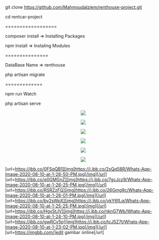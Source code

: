 git clone https://github.com/Mahmoudalziem/renthouse-project.git 

cd rentcar-project

==================

composer install => Installing Packages

npm Install => Instaling Modules

===============

DataBase Name => renthouse

php artisan migrate

=============

npm run Watch

php artisan serve


<p align="center"><img src="https://ibb.co/0FSqQB1.jpg" /></p>

<p align="center"><img src="https://ibb.co/q0GMGnZ.jpg"></p>

<p align="center"><img src="https://ibb.co/RSRZzFQ.jpg"></p>

<p align="center"><img src="https://ibb.co/bv2sWpX.jpg"></p>

<p align="center"><img src="https://ibb.co/HgxStJV.jpg"></p>

<p align="center"><img src="https://ibb.co/gwRCv5p.jpg"></p>


[url=https://ibb.co/0FSqQB1][img]https://i.ibb.co/2sQq58R/Whats-App-Image-2020-08-10-at-1-26-50-PM.jpg[/img][/url]
[url=https://ibb.co/q0GMGnZ][img]https://i.ibb.co/7gcJcz9/Whats-App-Image-2020-08-10-at-1-26-25-PM.jpg[/img][/url]
[url=https://ibb.co/RSRZzFQ][img]https://i.ibb.co/26Gmg9c/Whats-App-Image-2020-08-10-at-1-26-01-PM.jpg[/img][/url]
[url=https://ibb.co/bv2sWpX][img]https://i.ibb.co/ykY6fLq/Whats-App-Image-2020-08-10-at-1-25-25-PM.jpg[/img][/url]
[url=https://ibb.co/HgxStJV][img]https://i.ibb.co/nknG7Wb/Whats-App-Image-2020-08-10-at-1-24-10-PM.jpg[/img][/url]
[url=https://ibb.co/gwRCv5p][img]https://i.ibb.co/tcJ5Z7t/Whats-App-Image-2020-08-10-at-1-23-02-PM.jpg[/img][/url]
[url=https://imgbb.com/]edit gambar online[/url]
